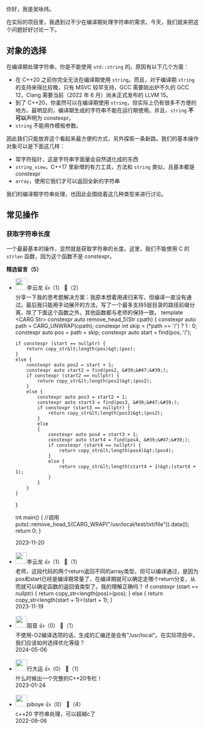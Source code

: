 你好，我是吴咏炜。

在实际的项目里，我遇到过不少在编译期处理字符串的需求。今天，我们就来把这个问题好好讨论一下。

## 对象的选择

在编译期处理字符串，你是不能使用 `std::string` 的。原因有以下几个方面：

- 在 C++20 之前你完全无法在编译期使用 `string`。而且，对于编译期 `string` 的支持来得比较晚，只有 MSVC 较早支持，GCC 需要刚出炉不久的 GCC 12，Clang 需要当前（2022 年 6 月）尚未正式发布的 LLVM 15。
- 到了 C++20，你虽然可以在编译期使用 `string`，但实际上仍有很多不方便的地方。最明显的，编译期生成的字符串不能在运行期使用。并且，`string` **不可以**声明为 constexpr。
- `string` 不能用作模板参数。

因此我们只能放弃这个看起来最方便的方式，另外探索一条新路。我们的基本操作对象可以是下面这几样：

- 常字符指针，这是字符串字面量会自然退化成的东西
- `string_view`，C++17 里新增的有力工具，方法和 `string` 类似，且基本都是 constexpr
- `array`，使用它我们才可以返回全新的字符串

我们的编译期字符串处理，也因此会围绕着这几种类型来进行讨论。

## 常见操作

### 获取字符串长度

一个最最基本的操作，显然就是获取字符串的长度。这里，我们不能使用 C 的 `strlen` 函数，因为这个函数不是 constexpr。
<div><strong>精选留言（5）</strong></div><ul>
<li><img src="https://static001.geekbang.org/account/avatar/00/30/db/86/51ec4c41.jpg" width="30px"><span>李云龙</span> 👍（1） 💬（2）<div>分享一下我的思考题解决方案：我原本想着用递归来写，但编译一直没有通过。最后我只能用手动展开的方法，写了一个最多支持5层目录的路径前缀分离，除了下面这个函数之外，其他函数都与老师的保持一致。
template &lt;CARG Str&gt;
constexpr auto remove_head_5(Str cpath)
{
    constexpr auto path = CARG_UNWRAP(cpath);
    constexpr int skip = (*path == &#39;&#47;&#39;) ? 1 : 0;
    constexpr auto pos = path + skip;
    constexpr auto start = find(pos, &#39;&#47;&#39;);

    if constexpr (start == nullptr) {
        return copy_str&lt;length(pos)&gt;(pos);
    }
    else {
        constexpr auto pos2 = start + 1;
        constexpr auto start2 = find(pos2, &#39;&#47;&#39;);
        if constexpr (start2 == nullptr) {
            return copy_str&lt;length(pos2)&gt;(pos2);
        }
        else {
            constexpr auto pos3 = start2 + 1;
            constexpr auto start3 = find(pos3, &#39;&#47;&#39;);
            if constexpr (start3 == nullptr) {
                return copy_str&lt;length(pos3)&gt;(pos2);
            }
            else
            {
                constexpr auto pos4 = start3 + 1;
                constexpr auto start4 = find(pos4, &#39;&#47;&#39;);
                if constexpr (start4 == nullptr) {
                    return copy_str&lt;length(pos4)&gt;(pos4);
                }
                else {
                    return copy_str&lt;length(start4 + 1)&gt;(start4 + 1);
                }
            }
        }
    }
}

int main() {
    &#47;&#47;调用
    puts(::remove_head_5(CARG_WRAP(&quot;&#47;usr&#47;local&#47;test&#47;txt&#47;file&quot;)).data());
    return 0;
}</div>2023-11-20</li><br/><li><img src="https://static001.geekbang.org/account/avatar/00/30/db/86/51ec4c41.jpg" width="30px"><span>李云龙</span> 👍（1） 💬（1）<div>老师，这段代码的两个return返回不同的array类型，但可以编译通过，是因为pos和start已经是编译期常量了，在编译期就可以确定走哪个return分支，从而就可以确定函数的返回值类型了。我的理解正确吗？
if constexpr (start == nullptr) {    return copy_str&lt;length(pos)&gt;(pos);  } else {    return copy_str&lt;length(start + 1)&gt;(start + 1);  }</div>2023-11-19</li><br/><li><img src="https://static001.geekbang.org/account/avatar/00/1a/e8/b1/b2c62429.jpg" width="30px"><span>陌音</span> 👍（0） 💬（1）<div>不使用-O2编译选项的话，生成的汇编还是会有&quot;&#47;usr&#47;local&quot;。在实际项目中，我们应该如何选择优化等级？</div>2024-05-06</li><br/><li><img src="https://static001.geekbang.org/account/avatar/00/22/a1/60/89727fc5.jpg" width="30px"><span>行大运</span> 👍（0） 💬（1）<div>什么时候出一个完整的C++20专栏！</div>2023-01-24</li><br/><li><img src="https://static001.geekbang.org/account/avatar/00/10/47/00/3202bdf0.jpg" width="30px"><span>piboye</span> 👍（0） 💬（4）<div>c++20 字符串处理，可以超越c了</div>2022-09-06</li><br/>
</ul>